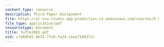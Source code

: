 ```yaml
---
content_type: resource
description: Third Paper Assignment
file: https://ol-ocw-studio-app-production.s3.amazonaws.com/courses/6-933j-the-structure-of-engineering-revolutions-fall-2001/c7d6d5d28b317fa9fa24ceea714837cc_tufte2001.pdf
file_type: application/pdf
resourcetype: Document
title: tufte2001.pdf
uid: c7d6d5d2-8b31-7fa9-fa24-ceea714837cc
---
```

